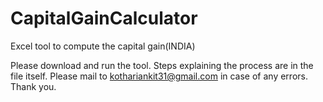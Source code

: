 # CapitalGainCalculator
Excel tool to compute the capital gain(INDIA)

Please download and run the tool. Steps explaining the process are in the file itself. Please mail to kothariankit31@gmail.com in case of any errors. Thank you. 
